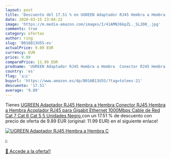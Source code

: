 ```yaml
---
layout: post
title: 'Descuento del 17.51 % en UGREEN Adaptador RJ45 Hembra a Hembra  C'
date: 2020-03-15 23:04:22
image: 'https://m.media-amazon.com/images/I/41AMNJ6kpZL._SL200_.jpg'
comments: true
category: ofertas
author: ring
slug: 'B016B13U5S-es'
actualPrice: 9.89 EUR
currency: EUR
price: 9.89
comparePrice: 11.99 EUR
prodname: 'UGREEN Adaptador RJ45 Hembra a Hembra  Conector RJ45 Hembra a Hembra Acoplador RJ45 para Gigabit Ethernet 1000Mbps Cable de Red Cat 7 Cat 6 Cat 5  5 Unidades  Negro '
country: 'es'
flag: '🇪🇸'
buyurl: 'https://www.amazon.es/dp/B016B13U5S/?tag=tolees-21'
descuento: '17.51'
average: '9.89'
---
```


Tienes [UGREEN Adaptador RJ45 Hembra a Hembra  Conector RJ45 Hembra a Hembra Acoplador RJ45 para Gigabit Ethernet 1000Mbps Cable de Red Cat 7 Cat 6 Cat 5  5 Unidades  Negro ](https://www.amazon.es/dp/B016B13U5S/?tag=tolees-21) con un 17.51 % de descuento con precio de oferta de 9.89 EUR (original: 11.99 EUR) en el siguiente enlace!

[![UGREEN Adaptador RJ45 Hembra a Hembra  C](https://m.media-amazon.com/images/I/41AMNJ6kpZL._SL200_.jpg)](https://www.amazon.es/dp/B016B13U5S/?tag=tolees-21)

ℹ️:


[🛒 Accede a la oferta!!](https://www.amazon.es/dp/B016B13U5S/?tag=tolees-21)
